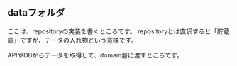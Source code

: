 ## dataフォルダ
ここは、repositoryの実装を書くところです。
repositoryとは直訳すると「貯蔵庫」ですが、データの入れ物という意味です。

APIやDBからデータを取得して、domain層に渡すところです。